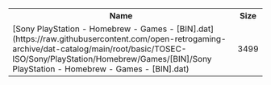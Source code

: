 <table>
<tr><th>Name</th><th>Size</th></tr>
<tr><td>
[Sony PlayStation - Homebrew - Games - [BIN].dat](https://raw.githubusercontent.com/open-retrogaming-archive/dat-catalog/main/root/basic/TOSEC-ISO/Sony/PlayStation/Homebrew/Games/[BIN]/Sony PlayStation - Homebrew - Games - [BIN].dat)
</td><td>3499</td></tr>
</table>
